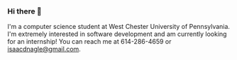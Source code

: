 ### Hi there 👋
I'm a computer science student at West Chester University of Pennsylvania. I'm extremely interested in software development and am currently looking for an internship!
You can reach me at 614-286-4659 or isaacdnagle@gmail.com.

<!--
**inagle33/inagle33** is a ✨ _special_ ✨ repository because its `README.md` (this file) appears on your GitHub profile.

Here are some ideas to get you started:

- 🔭 I’m currently working on ...
- 🌱 I’m currently learning ...
- 👯 I’m looking to collaborate on ...
- 🤔 I’m looking for help with ...
- 💬 Ask me about ...
- 📫 How to reach me: ...
- 😄 Pronouns: ...
- ⚡ Fun fact: ...
-->

